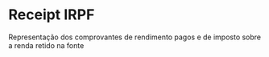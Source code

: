 # Receipt IRPF

Representação dos comprovantes de rendimento pagos e de imposto sobre a renda retido na fonte
